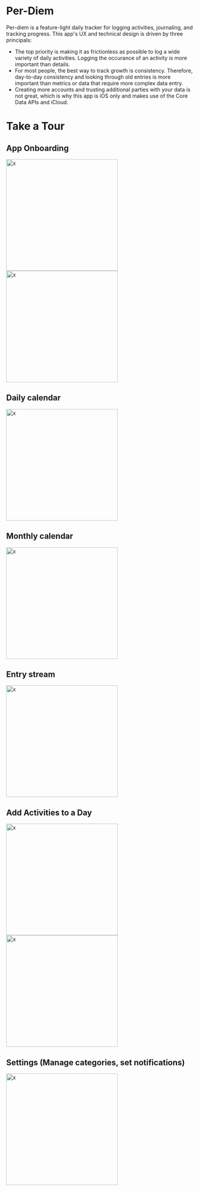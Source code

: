 # Per-Diem

Per-diem is a feature-light daily tracker for logging activities, journaling, and tracking progress. This app's UX and technical design is driven by three principals:
 - The top priority is making it as frictionless as possible to log a wide variety of daily activities. Logging the occurance of an activity is more important than details.
 - For most people, the best way to track growth is consistency. Therefore, day-to-day consistency and looking through old entries is more important than metrics or data that require more complex data entry.
 - Creating more accounts and trusting additional parties with your data is not great, which is why this app is iOS only and makes use of the Core Data APIs and iCloud.

# Take a Tour

## App Onboarding

<img width="300" alt="x" src="https://github.com/procterw/per-diem-swift/assets/2933352/c389e5bf-6f58-40b5-bed1-804d106bec73">
<img width="300" alt="x" src="https://github.com/procterw/per-diem-swift/assets/2933352/02451ef8-2a98-44b6-b8e1-94e343cf8fb1">

## Daily calendar

<img width="300" alt="x" src="https://github.com/procterw/per-diem-swift/assets/2933352/380dc23b-400b-4c46-a60e-2570bf6dd77c">

## Monthly calendar

<img width="300" alt="x" src="https://github.com/procterw/per-diem-swift/assets/2933352/1083c583-a1f8-4b29-adee-f8f08db786b1">

## Entry stream

<img width="300" alt="x" src="https://github.com/procterw/per-diem-swift/assets/2933352/edaf43db-3a7c-4a16-a8f7-fb64f3281b0c">

## Add Activities to a Day

<img width="300" alt="x" src="https://github.com/procterw/per-diem-swift/assets/2933352/488bf4cf-9011-4d0f-8bdd-92dc0e47d9df">
<img width="300" alt="x" src="https://github.com/procterw/per-diem-swift/assets/2933352/10d67c62-8889-4d42-bafc-cdeff96f18f5">

## Settings (Manage categories, set notifications)

<img width="300" alt="x" src="https://github.com/procterw/per-diem-swift/assets/2933352/d5724080-6084-46a8-8b51-228b194ed079">



